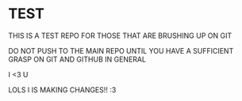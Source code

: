 TEST
==========

THIS IS A TEST REPO FOR THOSE THAT ARE BRUSHING UP ON GIT

DO NOT PUSH TO THE MAIN REPO UNTIL YOU HAVE A SUFFICIENT 
GRASP ON GIT AND GITHUB IN GENERAL

I <3 U

LOLS I IS MAKING CHANGES!! :3
